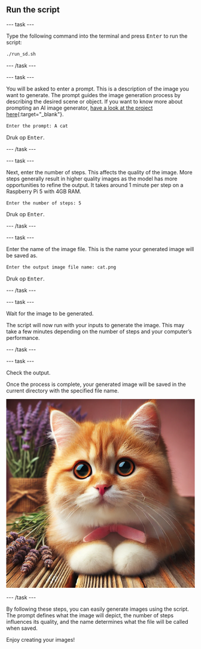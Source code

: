## Run the script

\--- task ---

Type the following command into the terminal and press <kbd>Enter</kbd> to run the script:

```bash
./run_sd.sh
```

\--- /task ---

\--- task ---

You will be asked to enter a prompt. This is a description of the image you want to generate. The prompt guides the image generation process by describing the desired scene or object. If you want to know more about prompting an AI image generator, [have a look at the project here](https://projects.raspberrypi.org/en/projects/ai-image-prompt/){:target="_blank"}.

```bash
Enter the prompt: A cat
```

Druk op <kbd>Enter</kbd>.

\--- /task ---

\--- task ---

Next, enter the number of steps. This affects the quality of the image. More steps generally result in higher quality images as the model has more opportunities to refine the output. It takes around 1 minute per step on a Raspberry Pi 5 with 4GB RAM.

```bash
Enter the number of steps: 5
```

Druk op <kbd>Enter</kbd>.

\--- /task ---

\--- task ---

Enter the name of the image file. This is the name your generated image will be saved as.

```bash
Enter the output image file name: cat.png
```

Druk op <kbd>Enter</kbd>.

\--- /task ---

\--- task ---

Wait for the image to be generated.

The script will now run with your inputs to generate the image. This may take a few minutes depending on the number of steps and your computer’s performance.

\--- /task ---

\--- task ---

Check the output.

Once the process is complete, your generated image will be saved in the current directory with the specified file name.

![An orange and white kitten with large, expressive eyes and a pink nose sits on a wooden surface. The kitten has a pink bow around its neck. In the background, there are sprigs of lavender and a burlap-wrapped bundle of lavender flowers, against a soft pink backdrop.](images/cat.jpg)

\--- /task ---

By following these steps, you can easily generate images using the script. The prompt defines what the image will depict, the number of steps influences its quality, and the name determines what the file will be called when saved.

Enjoy creating your images!
